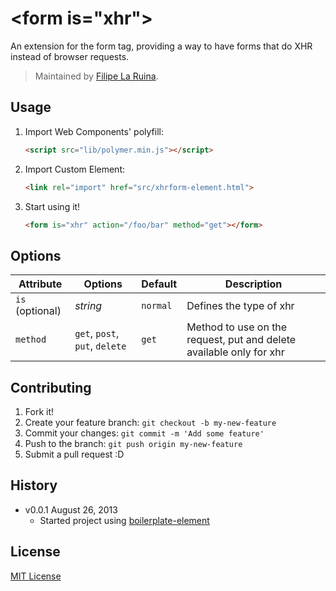 # &lt;form is="xhr"&gt;

An extension for the form tag, providing a way to have forms that do XHR instead of browser requests.

> Maintained by [Filipe La Ruina](https://github.com/filaruina).

## Usage

1. Import Web Components' polyfill:

	```html
	<script src="lib/polymer.min.js"></script>
	```

2. Import Custom Element:

	```html
	<link rel="import" href="src/xhrform-element.html">
	```

3. Start using it!

	```html
	<form is="xhr" action="/foo/bar" method="get"></form>
	```

## Options

Attribute        | Options                        | Default             | Description
---              | ---                            | ---                 | ---
`is` (optional)  | *string*                       | `normal`            | Defines the type of xhr
`method`         | `get`, `post`, `put`, `delete` | `get`               | Method to use on the request, put and delete available only for xhr


## Contributing

1. Fork it!
2. Create your feature branch: `git checkout -b my-new-feature`
3. Commit your changes: `git commit -m 'Add some feature'`
4. Push to the branch: `git push origin my-new-feature`
5. Submit a pull request :D

## History

* v0.0.1 August 26, 2013
	* Started project using [boilerplate-element](https://github.com/customelements/boilerplate-element)

## License

[MIT License](http://opensource.org/licenses/MIT)